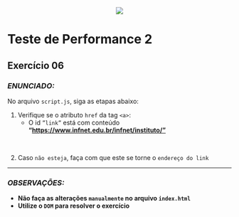<p align="center">
    <img src="https://www.infnet.edu.br/infnet/wp-content/themes/infnet.homepage//assets/img/LogoInfnetRodape.png"/>
</p>

# Teste de Performance 2

## Exercício 06

### _ENUNCIADO:_

No arquivo `script.js`, siga as etapas abaixo:

1. Verifique se o atributo `href` da tag `<a>`:
    - O id `”link”` está com conteúdo **“https://www.infnet.edu.br/infnet/instituto/”**

<br>

2. Caso `não esteja`, faça com que este se torne o `endereço do link`

---

### _OBSERVAÇÕES:_

- **Não faça as alterações `manualmente` no arquivo `index.html`**
- **Utilize o `DOM` para resolver o exercício**